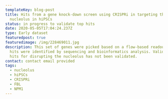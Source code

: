```yaml
---
templateKey: blog-post
title: Hits from a gene knock-down screen using CRISPRi in targeting the
  nucleolus in hiPSCs
status: in progress to validate top hits
date: 2020-05-05T17:04:24.237Z
type: Early dataset
featuredpost: true
featuredimage: /img/228469011.jpg
description: This set of genes were picked based on a flow-based readout and
  hits were identified by sequencing and bioinformatics analysis. Validation of
  hits for disrupting the nucleolus has not been validated.
contact: contact email provided
tags:
  - nucleolus
  - hiPSCs
  - CRISPRi
  - FBL
  - NPM1
---
```


